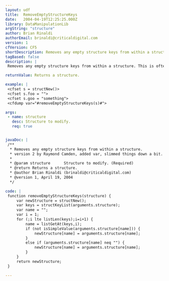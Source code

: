 ```yaml
---
layout: udf
title:  RemoveEmptyStructureKeys
date:   2004-04-19T12:25:25.000Z
library: DataManipulationLib
argString: "structure"
author: Brian Rinaldi
authorEmail: brinaldi@criticaldigital.com
version: 1
cfVersion: CF5
shortDescription: Removes any empty structure keys from within a structure.
tagBased: false
description: |
 Removes any empty structure keys from within a structure. This is often useful when passing FORM scope variables to a component as an argumentCollection.

returnValue: Returns a structure.

example: |
 <cfset s = structNew()>
 <cfset s.foo = "">
 <cfset s.goo = "something">
 <cfdump var="#removeEmptyStructureKeys(s)#">

args:
 - name: structure
   desc: Structure to modify.
   req: true


javaDoc: |
 /**
  * Removes any empty structure keys from within a structure.
  * version 2 by Raymond Camden, added var, slimmed things down a bit.
  * 
  * @param structure      Structure to modify. (Required)
  * @return Returns a structure. 
  * @author Brian Rinaldi (brinaldi@criticaldigital.com) 
  * @version 1, April 19, 2004 
  */

code: |
 function removeEmptyStructureKeys(structure) {
     var newStructure = structNew();
     var keys = structKeyList(arguments.structure);
     var name = "";
     var i = 1;
     for (;i lte listLen(keys);i=i+1) {
         name = listGetAt(keys,i);
         if (not isSimpleValue(arguments.structure[name])) {
             newStructure[name] = arguments.structure[name];
         }
         else if (arguments.structure[name] neq "") {
             newStructure[name] = arguments.structure[name];
         }
     }
     return newStructure;
 }

---
```


